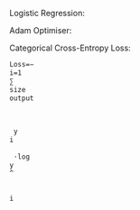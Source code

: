 Logistic Regression: 





Adam Optimiser:



Categorical Cross-Entropy Loss:
```diff
Loss=− 
i=1
∑
size
output
​
 
​
 y 
i
​
 ⋅log 
y
^
​
  
i
​
```

